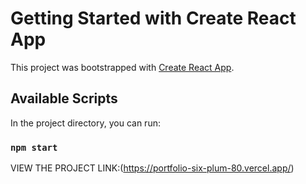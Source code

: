# Getting Started with Create React App

This project was bootstrapped with [Create React App](https://github.com/facebook/create-react-app).

## Available Scripts

In the project directory, you can run:

### `npm start`

VIEW THE PROJECT
LINK:(https://portfolio-six-plum-80.vercel.app/)

